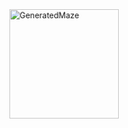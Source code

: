 
<img width="194" alt="GeneratedMaze" src="https://github.com/Ishichelsea/DFS-maze-generator/assets/46669839/34023a69-66cd-4970-a724-9f1ba692c33f">
